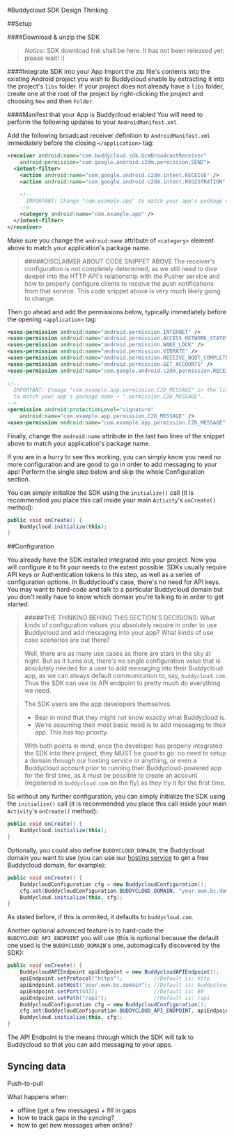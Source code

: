 #Buddycloud SDK Design Thinking

##Setup

####Download & unzip the SDK
> *Notice:* SDK download link shall be here. It has not been released yet; please wait! :)

####Integrate SDK into your App
Import the zip file's contents into the existing Android project you wish to Buddycloud enable by extracting it into the project's `libs` folder. If your project does not already have a `libs` folder, create one at the root of the project by right-clicking the project and choosing `New` and then `Folder`.

####Manifest that your App is Buddycloud enabled
You will need to perform the following updates to your `AndroidManifest.xml`.

Add the following broadcast receiver definition to `AndroidManifest.xml` immediately before the closing `</application>` tag:

```xml
<receiver android:name="com.buddycloud.sdk.GcmBroadcastReceiver"
    android:permission="com.google.android.c2dm.permission.SEND">
  <intent-filter>
    <action android:name="com.google.android.c2dm.intent.RECEIVE" />
    <action android:name="com.google.android.c2dm.intent.REGISTRATION" />
 
    <!--
      IMPORTANT: Change "com.example.app" to match your app's package name.
    -->
    <category android:name="com.example.app" />
  </intent-filter>
</receiver>
```
Make sure you change the `android:name` attribute of `<category>` element above to match your application's package name.

> #####DISCLAIMER ABOUT CODE SNIPPET ABOVE
> The receiver's configuration is not completely determined, as we still need to dive deeper into the HTTP API's relationship with the Pusher service and how to properly configure clients to receive the push notifications from that service. This code snippet above is very much likely going to change.

Then go ahead and add the permissions below, typically immediately before the opening `<application>` tag:

```xml
<uses-permission android:name="android.permission.INTERNET" />
<uses-permission android:name="android.permission.ACCESS_NETWORK_STATE" />
<uses-permission android:name="android.permission.WAKE_LOCK" />
<uses-permission android:name="android.permission.VIBRATE" />
<uses-permission android:name="android.permission.RECEIVE_BOOT_COMPLETED" />
<uses-permission android:name="android.permission.GET_ACCOUNTS" />
<uses-permission android:name="com.google.android.c2dm.permission.RECEIVE" />
 
<!--
  IMPORTANT: Change "com.example.app.permission.C2D_MESSAGE" in the lines below
  to match your app's package name + ".permission.C2D_MESSAGE".
-->
<permission android:protectionLevel="signature"
    android:name="com.example.app.permission.C2D_MESSAGE" />
<uses-permission android:name="com.example.app.permission.C2D_MESSAGE" />
```

Finally, change the `android:name` attribute in the last two lines of the snippet above to match your application's package name.

If you are in a hurry to see this working, you can simply know you need no more configuration and are good to go in order to add messaging to your app! Perform the single step below and skip the whole Configuration section.

You can simply initialize the SDK using the `initialize()` call (it is recommended you place this call inside your main `Activity`'s `onCreate()` method):

```java
public void onCreate() {
    Buddycloud.initialize(this);
}
```

##Configuration

You already have the SDK installed integrated into your project.
Now you will configure it to fit your needs to the extent possible.
SDKs usually require API keys or Authentication tokens in this step, as well as a series of configuration options.
In Buddycloud's case, there's no need for API keys.
You may want to hard-code and talk to a particular Buddycloud domain but you don't really have to know which domain you're talking to in order to get started.

> #####THE THINKING BEHING THIS SECTION'S DECISIONS:
> What kinds of configuration values you absolutely require in order to use Buddycloud and add messaging into your app?
> What kinds of use case scenarios are out there?
> 
> Well, there are as many use cases as there are stars in the sky at night. But as it turns out, there's no single configuration value that is absolutely needed for a user to add messaging into their Buddycloud app, as we can always default communication to, say, `buddycloud.com`. Thus the SDK can use its API endpoint to pretty much do everything we need.
> 
> The SDK users are the app developers themselves.
> 
> * Bear in mind that they might not know exactly what Buddycloud is.
> * We're assuming their most basic need is to add messaging to their app. This has top priority.
> 
> With both points in mind, once the developer has properly integrated the SDK into their project, they MUST be good to go: no need to setup a domain through our hosting service or anything, or even a Buddycloud account prior to running their  Buddycloud-powered app for the first time, as it must be possible to create an account (registered in `buddycloud.com` on the fly) as they try it for the first time.

So without any further configuration, you can simply initialize the SDK using the `initialize()` call (it is recommended you place this call inside your main `Activity`'s `onCreate()` method):

```java
public void onCreate() {
    Buddycloud.initialize(this);
}
```

Optionally, you could also define `BUDDYCLOUD_DOMAIN`, the Buddycloud domain you want to use (you can use our [hosting service](https://hosting.buddycloud.com/login) to get a free Buddycloud domain, for example):

```java
public void onCreate() {
    BuddycloudConfiguration cfg = new BuddycloudConfiguration();
    cfg.set(BuddycloudConfiguration.BUDDYCLOUD_DOMAIN, "your.own.bc.domain");
    Buddycloud.initialize(this, cfg);
}
```

As stated before, if this is ommited, it defaults to `buddycloud.com`.

Another optional advanced feature is to hard-code the `BUDDYCLOUD_API_ENDPOINT` you will use (this is optional because the default one used is the `BUDDYCLOUD_DOMAIN`'s one, automagically discovered by the SDK):

```java
public void onCreate() {
    BuddycloudAPIEndpoint apiEndpoint = new BuddycloudAPIEndpoint();
    apiEndpoint.setProtocol("https");          //Default is: http
    apiEndpoint.setHost("your.own.bc.domain"); //Default is: buddycloud.com
    apiEndpoint.setPort(443);                  //Default is: 80
    apiEndpoint.setPath("/api");               //Default is: /api
    BuddycloudConfiguration cfg = new BuddycloudConfiguration();
    cfg.set(BuddycloudConfiguration.BUDDYCLOUD_API_ENDPOINT, apiEndpoint.build());
    Buddycloud.initialize(this, cfg);
}
```
The API Endpoint is the means through which the SDK will talk to Buddycloud so that you can add messaging to your apps.

## Syncing data

Push-to-pull

What happens when:
- offline (get a few messages) + fill in gaps
- how to track gaps in the syncing?
- how to get new messages when online?


